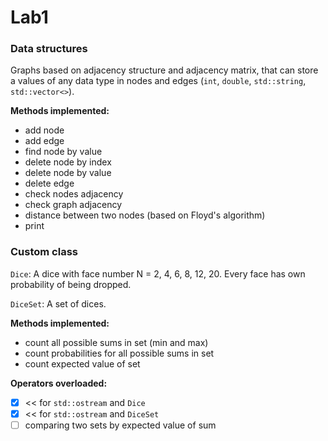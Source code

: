 # Lab1
### Data structures
Graphs based on adjacency structure and adjacency matrix, that can store a values of any data type in nodes and edges (`int`, `double`, `std::string`, `std::vector<>`).

**Methods implemented:**
- add node
- add edge
- find node by value
- delete node by index
- delete node by value
- delete edge
- check nodes adjacency
- check graph adjacency
- distance between two nodes (based on Floyd's algorithm)
- print

### Custom class
`Dice`:
A dice with face number N = 2, 4, 6, 8, 12, 20.
Every face has own probability of being dropped.

`DiceSet`:
A set of dices.

**Methods implemented:**
- count all possible sums in set (min and max)
- count probabilities for all possible sums in set
- count expected value of set

**Operators overloaded:**
- [x] << for `std::ostream` and `Dice`
- [x] << for `std::ostream` and `DiceSet`
- [ ] comparing two sets by expected value of sum